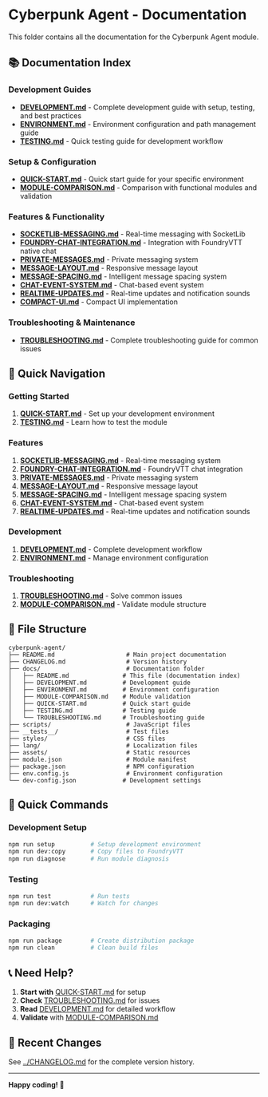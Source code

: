 # Cyberpunk Agent - Documentation

This folder contains all the documentation for the Cyberpunk Agent module.

## 📚 Documentation Index

### **Development Guides**
- **[DEVELOPMENT.md](DEVELOPMENT.md)** - Complete development guide with setup, testing, and best practices
- **[ENVIRONMENT.md](ENVIRONMENT.md)** - Environment configuration and path management guide
- **[TESTING.md](TESTING.md)** - Quick testing guide for development workflow

### **Setup & Configuration**
- **[QUICK-START.md](QUICK-START.md)** - Quick start guide for your specific environment
- **[MODULE-COMPARISON.md](MODULE-COMPARISON.md)** - Comparison with functional modules and validation

### **Features & Functionality**
- **[SOCKETLIB-MESSAGING.md](SOCKETLIB-MESSAGING.md)** - Real-time messaging with SocketLib
- **[FOUNDRY-CHAT-INTEGRATION.md](FOUNDRY-CHAT-INTEGRATION.md)** - Integration with FoundryVTT native chat
- **[PRIVATE-MESSAGES.md](PRIVATE-MESSAGES.md)** - Private messaging system
- **[MESSAGE-LAYOUT.md](MESSAGE-LAYOUT.md)** - Responsive message layout
- **[MESSAGE-SPACING.md](MESSAGE-SPACING.md)** - Intelligent message spacing system
- **[CHAT-EVENT-SYSTEM.md](CHAT-EVENT-SYSTEM.md)** - Chat-based event system
- **[REALTIME-UPDATES.md](REALTIME-UPDATES.md)** - Real-time updates and notification sounds
- **[COMPACT-UI.md](COMPACT-UI.md)** - Compact UI implementation

### **Troubleshooting & Maintenance**
- **[TROUBLESHOOTING.md](TROUBLESHOOTING.md)** - Complete troubleshooting guide for common issues

## 🚀 Quick Navigation

### **Getting Started**
1. **[QUICK-START.md](QUICK-START.md)** - Set up your development environment
2. **[TESTING.md](TESTING.md)** - Learn how to test the module

### **Features**
1. **[SOCKETLIB-MESSAGING.md](SOCKETLIB-MESSAGING.md)** - Real-time messaging system
2. **[FOUNDRY-CHAT-INTEGRATION.md](FOUNDRY-CHAT-INTEGRATION.md)** - FoundryVTT chat integration
3. **[PRIVATE-MESSAGES.md](PRIVATE-MESSAGES.md)** - Private messaging system
4. **[MESSAGE-LAYOUT.md](MESSAGE-LAYOUT.md)** - Responsive message layout
5. **[MESSAGE-SPACING.md](MESSAGE-SPACING.md)** - Intelligent message spacing system
6. **[CHAT-EVENT-SYSTEM.md](CHAT-EVENT-SYSTEM.md)** - Chat-based event system
6. **[REALTIME-UPDATES.md](REALTIME-UPDATES.md)** - Real-time updates and notification sounds

### **Development**
1. **[DEVELOPMENT.md](DEVELOPMENT.md)** - Complete development workflow
2. **[ENVIRONMENT.md](ENVIRONMENT.md)** - Manage environment configuration

### **Troubleshooting**
1. **[TROUBLESHOOTING.md](TROUBLESHOOTING.md)** - Solve common issues
2. **[MODULE-COMPARISON.md](MODULE-COMPARISON.md)** - Validate module structure

## 📁 File Structure

```
cyberpunk-agent/
├── README.md                    # Main project documentation
├── CHANGELOG.md                 # Version history
├── docs/                        # Documentation folder
│   ├── README.md               # This file (documentation index)
│   ├── DEVELOPMENT.md          # Development guide
│   ├── ENVIRONMENT.md          # Environment configuration
│   ├── MODULE-COMPARISON.md    # Module validation
│   ├── QUICK-START.md          # Quick start guide
│   ├── TESTING.md              # Testing guide
│   └── TROUBLESHOOTING.md      # Troubleshooting guide
├── scripts/                     # JavaScript files
├── __tests__/                   # Test files
├── styles/                      # CSS files
├── lang/                        # Localization files
├── assets/                      # Static resources
├── module.json                  # Module manifest
├── package.json                 # NPM configuration
├── env.config.js                # Environment configuration
└── dev-config.json             # Development settings
```

## 🎯 Quick Commands

### **Development Setup**
```bash
npm run setup          # Setup development environment
npm run dev:copy       # Copy files to FoundryVTT
npm run diagnose       # Run module diagnosis
```

### **Testing**
```bash
npm run test           # Run tests
npm run dev:watch      # Watch for changes
```

### **Packaging**
```bash
npm run package        # Create distribution package
npm run clean          # Clean build files
```

## 📞 Need Help?

1. **Start with** [QUICK-START.md](QUICK-START.md) for setup
2. **Check** [TROUBLESHOOTING.md](TROUBLESHOOTING.md) for issues
3. **Read** [DEVELOPMENT.md](DEVELOPMENT.md) for detailed workflow
4. **Validate** with [MODULE-COMPARISON.md](MODULE-COMPARISON.md)

## 🔄 Recent Changes

See [../CHANGELOG.md](../CHANGELOG.md) for the complete version history.

---

**Happy coding! 🎉** 